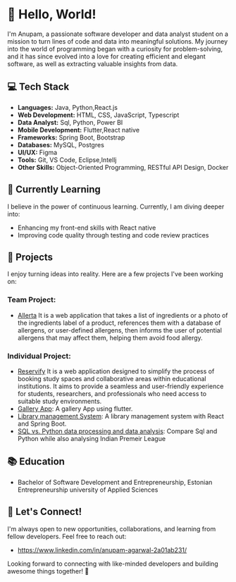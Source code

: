 # 👋 Hello, World! 

I'm Anupam, a passionate software developer and data analyst student on a mission to turn lines of code and data into meaningful solutions. My journey into the world of programming began with a curiosity for problem-solving, and it has since evolved into a love for creating efficient and elegant software, as well as extracting valuable insights from data.

## 💻 Tech Stack

- **Languages:** Java, Python,React.js
- **Web Development:** HTML, CSS, JavaScript, Typescript
- **Data Analyst:** Sql, Python, Power BI
- **Mobile Development:** Flutter,React native
- **Frameworks:** Spring Boot, Bootstrap
- **Databases:** MySQL, Postgres
- **UI/UX:** Figma
- **Tools:** Git, VS Code, Eclipse,Intellj
- **Other Skills:** Object-Oriented Programming, RESTful API Design, Docker

## 🌱 Currently Learning

I believe in the power of continuous learning. Currently, I am diving deeper into:

- Enhancing my front-end skills with React native
- Improving code quality through testing and code review practices

## 🚀 Projects

I enjoy turning ideas into reality. Here are a few projects I've been working on:

### Team Project:

- [Allerta]( https://github.com/Allerta-allergen/Allerta) It is a web application that takes a list of ingredients or a photo of the ingredients label of a product, references them with a database of allergens, or user-defined allergens, then informs the user of potential allergens that may affect them, helping them avoid food allergy.

### Individual Project:

- [Reservify](https://github.com/Anupam-1068/reservify-project) It is a web application designed to simplify the process of booking study spaces and collaborative areas within educational institutions. It aims to provide a seamless and user-friendly experience for students, researchers, and professionals who need access to suitable study environments.
- [Gallery App](https://github.com/Anupam-1068/photo-gallery-02.git): A gallery App using flutter.
- [Library management System](https://github.com/Anupam-1068/library-management-system): A library management system with React and Spring Boot.
- [SQL vs. Python data processing and data analysis](https://github.com/Anupam-1068/Indian-Premium-League): Compare Sql and Python while also analysing Indian Premeir League

## 📚 Education

- Bachelor of Software Development and Entrepreneurship, Estonian Entrepreneurship university of Applied Sciences

## 🤝 Let's Connect!

I'm always open to new opportunities, collaborations, and learning from fellow developers. Feel free to reach out:

- https://www.linkedin.com/in/anupam-agarwal-2a01ab231/

Looking forward to connecting with like-minded developers and building awesome things together! 🚀
